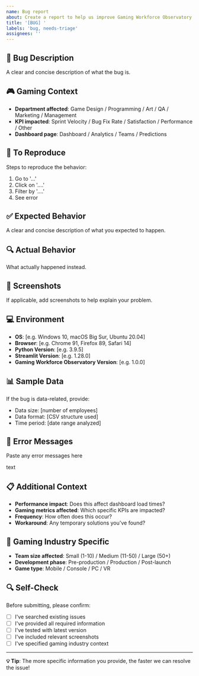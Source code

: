 ```yaml
---
name: Bug report
about: Create a report to help us improve Gaming Workforce Observatory
title: '[BUG] '
labels: 'bug, needs-triage'
assignees: ''
---
```


## 🐛 Bug Description
A clear and concise description of what the bug is.

## 🎮 Gaming Context
- **Department affected**: Game Design / Programming / Art / QA / Marketing / Management
- **KPI impacted**: Sprint Velocity / Bug Fix Rate / Satisfaction / Performance / Other
- **Dashboard page**: Dashboard / Analytics / Teams / Predictions

## 🔄 To Reproduce
Steps to reproduce the behavior:
1. Go to '...'
2. Click on '....'
3. Filter by '....'
4. See error

## ✅ Expected Behavior
A clear and concise description of what you expected to happen.

## 🔍 Actual Behavior
What actually happened instead.

## 📸 Screenshots
If applicable, add screenshots to help explain your problem.

## 💻 Environment
- **OS**: [e.g. Windows 10, macOS Big Sur, Ubuntu 20.04]
- **Browser**: [e.g. Chrome 91, Firefox 89, Safari 14]
- **Python Version**: [e.g. 3.9.5]
- **Streamlit Version**: [e.g. 1.28.0]
- **Gaming Workforce Observatory Version**: [e.g. 1.0.0]

## 📊 Sample Data
If the bug is data-related, provide:
- Data size: [number of employees]
- Data format: [CSV structure used]
- Time period: [date range analyzed]

## 🚨 Error Messages
Paste any error messages here

text

## 📋 Additional Context
- **Performance impact**: Does this affect dashboard load times?
- **Gaming metrics affected**: Which specific KPIs are impacted?
- **Frequency**: How often does this occur?
- **Workaround**: Any temporary solutions you've found?

## 🎯 Gaming Industry Specific
- **Team size affected**: Small (1-10) / Medium (11-50) / Large (50+)
- **Development phase**: Pre-production / Production / Post-launch
- **Game type**: Mobile / Console / PC / VR

## 🔍 Self-Check
Before submitting, please confirm:
- [ ] I've searched existing issues
- [ ] I've provided all required information
- [ ] I've tested with latest version
- [ ] I've included relevant screenshots
- [ ] I've specified gaming industry context

---
**💡 Tip**: The more specific information you provide, the faster we can resolve the issue!
